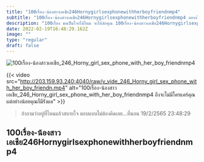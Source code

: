 ```yaml
---
title: "100เรื่อง-น้องสาวเอเชีย246Hornygirlsexphonewithherboyfriendnmp4"
subtitle: "100เรื่อง-น้องสาวเอเชีย246Hornygirlsexphonewithherboyfriendnmp4 อยากให้เธอเรียกไอต้าว ทั้งที่หน้าเหมือนต่างด้าวก็เหอะ"
description: "100เรื่อง ขอเป็นโจรได้ไหม จะได้ลักคุณ 100เรื่อง-น้องสาวเอเชีย246Hornygirlsexphonewithherboyfriendnmp4 19/2/2565 23:48:29"
date: 2022-02-19T16:48:29.162Z
image: ""
type: "regular"
draft: false
---
```


![100เรื่อง-น้องสาวเอเชีย_246_Horny_girl_sex_phone_with_her_boy_friendnmp4](http://203.159.93.240:4040/raw/v_vide_246_Horny_girl_sex_phone_with_her_boy_friendn.jpg)

{{< video src="http://203.159.93.240:4040/raw/v_vide_246_Horny_girl_sex_phone_with_her_boy_friendn.mp4" alt="100เรื่อง-น้องสาวเอเชีย_246_Horny_girl_sex_phone_with_her_boy_friendnmp4 ถึงจะไม่มีใครแคร์คุณ แต่อย่างน้อยคุณก็มีรังแค" >}}


> ถ้าถามว่าอยู่ที่ไหนแล้วสบายใจ ตอบแบบไม่ต้องคิดเลย...ที่นอน 19/2/2565 23:48:29

## 100เรื่อง-น้องสาวเอเชีย246Hornygirlsexphonewithherboyfriendnmp4
